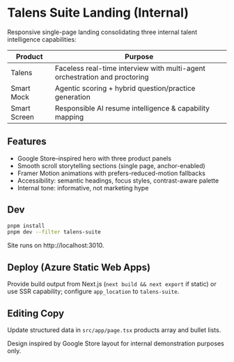 # Talens Suite Landing (Internal)

Responsive single-page landing consolidating three internal talent intelligence capabilities:

| Product      | Purpose                                                                    |
| ------------ | -------------------------------------------------------------------------- |
| Talens       | Faceless real-time interview with multi-agent orchestration and proctoring |
| Smart Mock   | Agentic scoring + hybrid question/practice generation                      |
| Smart Screen | Responsible AI resume intelligence & capability mapping                    |

## Features
- Google Store–inspired hero with three product panels
- Smooth scroll storytelling sections (single page, anchor-enabled)
- Framer Motion animations with prefers-reduced-motion fallbacks
- Accessibility: semantic headings, focus styles, contrast-aware palette
- Internal tone: informative, not marketing hype

## Dev
```bash
pnpm install
pnpm dev --filter talens-suite
```
Site runs on http://localhost:3010.

## Deploy (Azure Static Web Apps)
Provide build output from Next.js (`next build && next export` if static) or use SSR capability; configure `app_location` to `talens-suite`.

## Editing Copy
Update structured data in `src/app/page.tsx` products array and bullet lists.

Design inspired by Google Store layout for internal demonstration purposes only.

